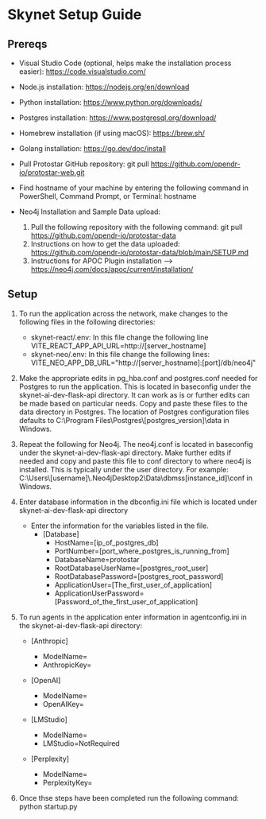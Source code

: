 # Skynet Setup Guide
## Prereqs
- Visual Studio Code (optional, helps make the installation process easier): https://code.visualstudio.com/
- Node.js installation: https://nodejs.org/en/download
- Python installation: https://www.python.org/downloads/
- Postgres installation: https://www.postgresql.org/download/
- Homebrew installation (if using macOS): https://brew.sh/
- Golang installation: https://go.dev/doc/install
- Pull Protostar GitHub repository: git pull https://github.com/opendr-io/protostar-web.git
- Find hostname of your machine by entering the following command in PowerShell, Command Prompt, or Terminal: hostname

- Neo4j Installation and Sample Data upload:
	1. Pull the following repository with the following command: git pull https://github.com/opendr-io/protostar-data
	2. Instructions on how to get the data uploaded: https://github.com/opendr-io/protostar-data/blob/main/SETUP.md
	3. Instructions for APOC Plugin installation --> https://neo4j.com/docs/apoc/current/installation/

## Setup
1. To run the application across the network, make changes to the following files in the following directories:
   - skynet-react/.env: In this file change the following line VITE_REACT_APP_API_URL=http://[server_hostname]
   - skynet-neo/.env: In this file change the following lines: VITE_NEO_APP_DB_URL="http://[server_hostname]:[port]/db/neo4j"

3. Make the appropriate edits in pg_hba.conf and postgres.conf needed for Postgres to run the application. This is located in baseconfig under the skynet-ai-dev-flask-api directory. It can work as is or further edits can be made based on particular needs. Copy and paste these files to the data directory in Postgres. The location of Postgres configuration files defaults to C:\Program Files\Postgres\\[postgres_version]\data in Windows.

4. Repeat the following for Neo4j. The neo4j.conf is located in baseconfig under the skynet-ai-dev-flask-api directory. Make further edits if needed and copy and paste this file to conf directory to where neo4j is installed. This is typically under the user directory. For example: C:\Users\\[username]\\.Neo4jDesktop2\Data\dbmss\[instance_id]\conf in Windows.

5. Enter database information in the dbconfig.ini file which is located under skynet-ai-dev-flask-api directory 
	- Enter the information for the variables listed in the file.
 		- [Database]
			- HostName=[ip_of_postgres_db]
			- PortNumber=[port_where_postgres_is_running_from]
			- DatabaseName=protostar
			- RootDatabaseUserName=[postgres_root_user]
			- RootDatabasePassword=[postgres_root_password]
			- ApplicationUser=[The_first_user_of_application]
			- ApplicationUserPassword=[Password_of_the_first_user_of_application]

6. To run agents in the application enter information in agentconfig.ini in the skynet-ai-dev-flask-api directory:
	- [Anthropic]
		- ModelName=
		- AnthropicKey=
			
	- [OpenAI]
		- ModelName=
		- OpenAIKey=

	- [LMStudio]
		- ModelName=
		- LMStudio=NotRequired

	- [Perplexity]
		- ModelName=
		- PerplexityKey=

7. Once thse steps have been completed run the following command: python startup.py
